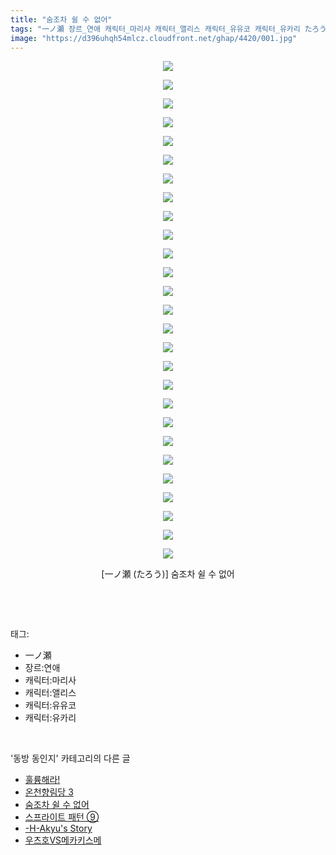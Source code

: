 ```yaml
---
title: "숨조차 쉴 수 없어"
tags: "一ノ瀬 장르_연애 캐릭터_마리사 캐릭터_앨리스 캐릭터_유유코 캐릭터_유카리 たろう 동방_동인지"
image: "https://d396uhqh54mlcz.cloudfront.net/ghap/4420/001.jpg"
---
```

<div class="article">
<p style="text-align: center; clear: none; float: none;"><img src="{{ site.imgserver7 }}/ghap/4420/001.jpg"/></p>
<p style="text-align: center; clear: none; float: none;"><img src="{{ site.imgserver7 }}/ghap/4420/002.jpg"/></p>
<p style="text-align: center; clear: none; float: none;"><img src="{{ site.imgserver7 }}/ghap/4420/003.jpg"/></p>
<p style="text-align: center; clear: none; float: none;"><img src="{{ site.imgserver7 }}/ghap/4420/004.jpg"/></p>
<p style="text-align: center; clear: none; float: none;"><img src="{{ site.imgserver7 }}/ghap/4420/005.jpg"/></p>
<p style="text-align: center; clear: none; float: none;"><img src="{{ site.imgserver7 }}/ghap/4420/006.jpg"/></p>
<p style="text-align: center; clear: none; float: none;"><img src="{{ site.imgserver7 }}/ghap/4420/007.jpg"/></p>
<p style="text-align: center; clear: none; float: none;"><img src="{{ site.imgserver7 }}/ghap/4420/008.jpg"/></p>
<p style="text-align: center; clear: none; float: none;"><img src="{{ site.imgserver7 }}/ghap/4420/009.jpg"/></p>
<p style="text-align: center; clear: none; float: none;"><img src="{{ site.imgserver7 }}/ghap/4420/010.jpg"/></p>
<p style="text-align: center; clear: none; float: none;"><img src="{{ site.imgserver7 }}/ghap/4420/011.jpg"/></p>
<p style="text-align: center; clear: none; float: none;"><img src="{{ site.imgserver7 }}/ghap/4420/012.jpg"/></p>
<p style="text-align: center; clear: none; float: none;"><img src="{{ site.imgserver7 }}/ghap/4420/013.jpg"/></p>
<p style="text-align: center; clear: none; float: none;"><img src="{{ site.imgserver7 }}/ghap/4420/014.jpg"/></p>
<p style="text-align: center; clear: none; float: none;"><img src="{{ site.imgserver7 }}/ghap/4420/015.jpg"/></p>
<p style="text-align: center; clear: none; float: none;"><img src="{{ site.imgserver7 }}/ghap/4420/016.jpg"/></p>
<p style="text-align: center; clear: none; float: none;"><img src="{{ site.imgserver7 }}/ghap/4420/017.jpg"/></p>
<p style="text-align: center; clear: none; float: none;"><img src="{{ site.imgserver7 }}/ghap/4420/018.jpg"/></p>
<p style="text-align: center; clear: none; float: none;"><img src="{{ site.imgserver7 }}/ghap/4420/019.jpg"/></p>
<p style="text-align: center; clear: none; float: none;"><img src="{{ site.imgserver7 }}/ghap/4420/020.jpg"/></p>
<p style="text-align: center; clear: none; float: none;"><img src="{{ site.imgserver7 }}/ghap/4420/021.jpg"/></p>
<p style="text-align: center; clear: none; float: none;"><img src="{{ site.imgserver7 }}/ghap/4420/022.jpg"/></p>
<p style="text-align: center; clear: none; float: none;"><img src="{{ site.imgserver7 }}/ghap/4420/023.jpg"/></p>
<p style="text-align: center; clear: none; float: none;"><img src="{{ site.imgserver7 }}/ghap/4420/024.jpg"/></p>
<p style="text-align: center; clear: none; float: none;"><img src="{{ site.imgserver7 }}/ghap/4420/025.jpg"/></p>
<p style="text-align: center; clear: none; float: none;"><img src="{{ site.imgserver7 }}/ghap/4420/026.jpg"/></p>
<p style="text-align: center; clear: none; float: none;"><img src="{{ site.imgserver7 }}/ghap/4420/027.jpg"/></p>
<p style="text-align: center; clear: none; float: none;">[一ノ瀬 (たろう)] 숨조차 쉴 수 없어</p>
<p><br/></p>
</div><br/>
<div class="tagTrail">
<p>태그: </p>
<ul>
<li>一ノ瀬</li>
<li>장르:연애</li>
<li>캐릭터:마리사</li>
<li>캐릭터:앨리스</li>
<li>캐릭터:유유코</li>
<li>캐릭터:유카리</li>
</ul>
</div><br/>
<div class="another">
<p>'동방 동인지' 카테고리의 다른 글</p>
<ul>
<li><a href="/ghap_4422">훌륭해라!</a></li>
<li><a href="/ghap_4421">온천향림당 3</a></li>
<li><a href="/ghap_4420">숨조차 쉴 수 없어</a></li>
<li><a href="/ghap_4419">스프라이트 패턴 ⑨</a></li>
<li><a href="/ghap_4418">-H-Akyu's Story</a></li>
<li><a href="/ghap_4417">우츠호VS메카키스메</a></li>
</ul>
</div><br/>
<div class="cb_module cb_fluid">
<div class="cb_wrt cb_profile">
</div><!-- commentList close -->
</div><br/>
